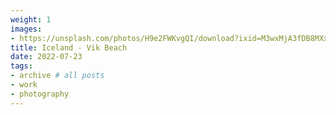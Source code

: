 ```yaml
---
weight: 1
images:
- https://unsplash.com/photos/H9e2FWKvgQI/download?ixid=M3wxMjA3fDB8MXxhbGx8MTh8fHx8fHwyfHwxNzAwMTIxNjY2fA&force=true
title: Iceland - Vik Beach 
date: 2022-07-23
tags:
- archive # all posts
- work
- photography
---
```


